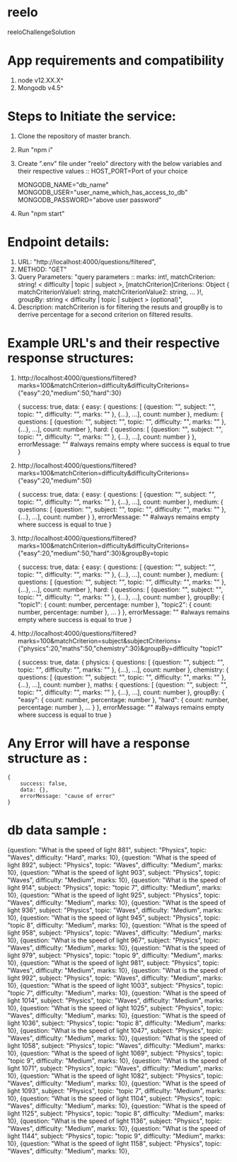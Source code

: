 # reelo
reeloChallengeSolution

# App requirements and compatibility
1. node v12.XX.X^
2. Mongodb v4.5^

# Steps to Initiate the service:
1. Clone the repository of master branch.
2. Run "npm i"
3. Create ".env" file under "reelo" directory with the below variables and their respective values ::
    HOST_PORT=Port of your choice

    MONGODB_NAME="db_name"
    MONGODB_USER="user_name_which_has_access_to_db"
    MONGODB_PASSWORD="above user password"
4. Run "npm start"

# Endpoint details:
   1. URL: "http://localhost:4000/questions/filtered",
   2. METHOD: "GET"
   3. Query Parameters: "query parameters :: marks: int!, matchCriterion: string! < difficulty | topic | subject >, [matchCriterion]Criterions: Object { matchCriterionValue1:  string, matchCriterionValue2: string,    ... }!, groupBy: string < difficulty | topic | subject > (optional)",
   4. Description: matchCriterion is for filtering the resuts and groupBy is to derrive percentage for a second criterion on filtered results.
# Example URL's and their respective response structures:
1.  http://localhost:4000/questions/filtered?marks=100&matchCriterion=difficulty&difficultyCriterions={"easy":20,"medium":50,"hard":30}

    {
        success: true,
        data: {
            easy: {
                questions: [ {question: "", subject: "", topic: "", difficulty: "", marks: "" }, {...}, ...],
                count: number
            },
            medium: {
                questions: [ {question: "", subject: "", topic: "", difficulty: "", marks: "" }, {...}, ...],
                count: number
            },
            hard: {
                questions: [ {question: "", subject: "", topic: "", difficulty: "", marks: "" }, {...}, ...],
                count: number
            }
        },
        errorMessage: "" #always remains empty where success is equal to true
    }

2. http://localhost:4000/questions/filtered?marks=100&matchCriterion=difficulty&difficultyCriterions={"easy":20,"medium":50} 

    {
        success: true,
        data: {
            easy: {
                questions: [ {question: "", subject: "", topic: "", difficulty: "", marks: "" }, {...}, ...],
                count: number
            },
            medium: {
                questions: [ {question: "", subject: "", topic: "", difficulty: "", marks: "" }, {...}, ...],
                count: number
            }
        },
        errorMessage: "" #always remains empty where success is equal to true
    }

3. http://localhost:4000/questions/filtered?marks=100&matchCriterion=difficulty&difficultyCriterions={"easy":20,"medium":50,"hard":30}&groupBy=topic

    {
        success: true,
        data: {
            easy: {
                questions: [ {question: "", subject: "", topic: "", difficulty: "", marks: "" }, {...}, ...],
                count: number
            },
            medium: {
                questions: [ {question: "", subject: "", topic: "", difficulty: "", marks: "" }, {...}, ...],
                count: number
            },
            hard: {
                questions: [ {question: "", subject: "", topic: "", difficulty: "", marks: "" }, {...}, ...],
                count: number
            },
            groupBy: {
                "topic1": {
                    count: number,
                    percentage: number
                },
                "topic2": {
                    count: number,
                    percentage: number
                },
                ...
            }
        },
        errorMessage: "" #always remains empty where success is equal to true
    }

4. http://localhost:4000/questions/filtered?marks=100&matchCriterion=subject&subjectCriterions={"physics":20,"maths":50,"chemistry":30}&groupBy=difficulty "topic1"

    {
        success: true,
        data: {
            physics: {
                questions: [ {question: "", subject: "", topic: "", difficulty: "", marks: "" }, {...}, ...],
                count: number
            },
            chemistry: {
                questions: [ {question: "", subject: "", topic: "", difficulty: "", marks: "" }, {...}, ...],
                count: number
            },
            maths: {
                questions: [ {question: "", subject: "", topic: "", difficulty: "", marks: "" }, {...}, ...],
                count: number
            },
            groupBy: {
                "easy": {
                    count: number,
                    percentage: number
                },
                "hard": {
                    count: number,
                    percentage: number
                },
                ...
            }
        },
        errorMessage: "" #always remains empty where success is equal to true
    }

# Any Error will have a response structure as : 
    {
        success: false,
        data: {},
        errorMessage: "cause of error"
    }

# db data sample :

{question: "What is the speed of light 881", subject: "Physics", topic: "Waves", difficulty: "Hard", marks: 10},
{question: "What is the speed of light 892", subject: "Physics", topic: "Waves", difficulty: "Medium", marks: 10},
{question: "What is the speed of light 903", subject: "Physics", topic: "Waves", difficulty: "Medium", marks: 10},
{question: "What is the speed of light 914", subject: "Physics", topic: "topic 7", difficulty: "Medium", marks: 10},
{question: "What is the speed of light 925", subject: "Physics", topic: "Waves", difficulty: "Medium", marks: 10},
{question: "What is the speed of light 936", subject: "Physics", topic: "Waves", difficulty: "Medium", marks: 10},
{question: "What is the speed of light 945", subject: "Physics", topic: "topic 8", difficulty: "Medium", marks: 10},
{question: "What is the speed of light 958", subject: "Physics", topic: "Waves", difficulty: "Medium", marks: 10},
{question: "What is the speed of light 967", subject: "Physics", topic: "Waves", difficulty: "Medium", marks: 10},
{question: "What is the speed of light 979", subject: "Physics", topic: "topic 9", difficulty: "Medium", marks: 10},
{question: "What is the speed of light 981", subject: "Physics", topic: "Waves", difficulty: "Medium", marks: 10},
{question: "What is the speed of light 992", subject: "Physics", topic: "Waves", difficulty: "Medium", marks: 10},
{question: "What is the speed of light 1003", subject: "Physics", topic: "topic 7", difficulty: "Medium", marks: 10},
{question: "What is the speed of light 1014", subject: "Physics", topic: "Waves", difficulty: "Medium", marks: 10},
{question: "What is the speed of light 1025", subject: "Physics", topic: "Waves", difficulty: "Medium", marks: 10},
{question: "What is the speed of light 1036", subject: "Physics", topic: "topic 8", difficulty: "Medium", marks: 10},
{question: "What is the speed of light 1047", subject: "Physics", topic: "Waves", difficulty: "Medium", marks: 10},
{question: "What is the speed of light 1058", subject: "Physics", topic: "Waves", difficulty: "Medium", marks: 10},
{question: "What is the speed of light 1069", subject: "Physics", topic: "topic 9", difficulty: "Medium", marks: 10},
{question: "What is the speed of light 1071", subject: "Physics", topic: "Waves", difficulty: "Medium", marks: 10},
{question: "What is the speed of light 1082", subject: "Physics", topic: "Waves", difficulty: "Medium", marks: 10},
{question: "What is the speed of light 1093", subject: "Physics", topic: "topic 7", difficulty: "Medium", marks: 10},
{question: "What is the speed of light 1104", subject: "Physics", topic: "Waves", difficulty: "Medium", marks: 10},
{question: "What is the speed of light 1125", subject: "Physics", topic: "topic 8", difficulty: "Medium", marks: 10},
{question: "What is the speed of light 1136", subject: "Physics", topic: "Waves", difficulty: "Medium", marks: 10},
{question: "What is the speed of light 1144", subject: "Physics", topic: "topic 9", difficulty: "Medium", marks: 10},
{question: "What is the speed of light 1158", subject: "Physics", topic: "Waves", difficulty: "Medium", marks: 10},